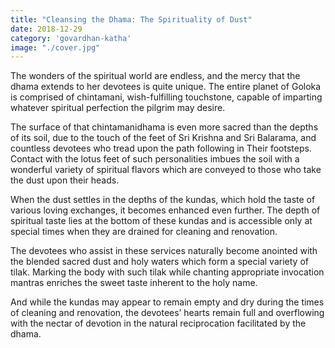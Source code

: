 ```yaml
---
title: "Cleansing the Dhama: The Spirituality of Dust"
date: 2018-12-29
category: 'govardhan-katha'
image: "./cover.jpg"
---
```


The wonders of the spiritual world are endless, and the mercy that the dhama extends to her devotees is quite unique. The entire planet of Goloka is comprised of chintamani, wish-fulfilling touchstone, capable of imparting whatever spiritual perfection the pilgrim may desire.

The surface of that chintamanidhama is even more sacred than the depths of its soil, due to the touch of the feet of Sri Krishna and Sri Balarama, and countless devotees who tread upon the path following in Their footsteps. Contact with the lotus feet of such personalities imbues the soil with a wonderful variety of spiritual flavors which are conveyed to those who take the dust upon their heads.

When the dust settles in the depths of the kundas, which hold the taste of various loving exchanges, it becomes enhanced even further. The depth of spiritual taste lies at the bottom of these kundas and is accessible only at special times when they are drained for cleaning and renovation.

The devotees who assist in these services naturally become anointed with the blended sacred dust and holy waters which form a special variety of tilak. Marking the body with such tilak while chanting appropriate invocation mantras enriches the sweet taste inherent to the holy name.

And while the kundas may appear to remain empty and dry during the times of cleaning and renovation, the devotees’ hearts remain full and overflowing with the nectar of devotion in the natural reciprocation facilitated by the dhama.